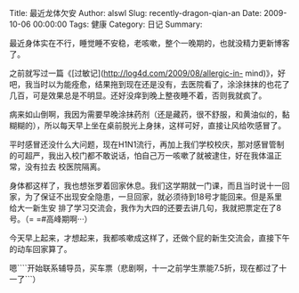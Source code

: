 Title: 最近龙体欠安
Author: alswl
Slug: recently-dragon-qian-an
Date: 2009-10-06 00:00:00
Tags: 健康
Category: 日记
Summary: 

最近身体实在不行，睡觉睡不安稳，老咳嗽，整个一晚期的，也就没精力更新博客了。

之前就写过一篇《[过敏记](http://log4d.com/2009/08/allergic-in-
mind)》，好吧，我当时以为能痊愈，结果拖到现在还是没有，去医院看了，涂涂抹抹的也花了几百，可是效果总是不明显。还好没痒到晚上整夜睡不着，否则我就疯了。

病来如山倒啊，我因为需要早晚涂抹药剂（还是藏药，很不舒服，和黄油似的，黏糊糊的），所以每天早上坐在桌前脱光上身抹，这样可好，直接让风给吹感冒了。

平时感冒还没什么大问题，现在H1N1流行，再加上我们学校校庆，那对感冒管制的可超严，我出入校门都不敢说话，怕自己万一咳嗽了就被逮住，好在我体温正常，没有拉去
校医院隔离。

身体都这样了，我也想张罗着回家休息。我们这学期就一门课，而且当时说十一回家，为了保证不出现安全隐患，一旦回家，就必须待到18号才能回来。但是系里给大一新生安
排了学习交流会，我作为大四的还要去讲几句，我就把票定在了8号。（= =#高峰期啊···）

今天早上起来，才想起来，我都咳嗽成这样了，还做个屁的新生交流会，直接下午的动车回家算了。

嗯````开始联系辅导员，买车票（悲剧啊，十一之前学生票能7.5折，现在都过了十一了```）

